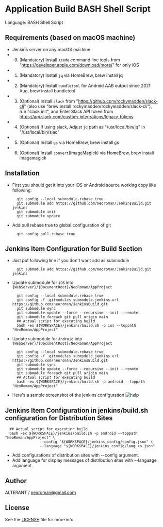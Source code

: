 # Application Build BASH Shell Script
Language: BASH Shell Script


## Requirements (based on macOS machine)
- Jenkins server on any macOS machine
-  0. (Mandatory) Install ``Xcode`` command line tools from "https://developer.apple.com/download/more/" for only iOS
-  1. (Mandatory) Install ``jq`` via HomeBrew, brew install jq
-  2. (Mandatory) Install ``bundletool`` for Android AAB output since 2021 Aug, brew install bundletool
-  3. (Optional) Install ``slack`` from "https://github.com/rockymadden/slack-cli"
      (also use "brew install rockymadden/rockymadden/slack-cli"),
      run "slack init", and Enter Slack API token from https://api.slack.com/custom-integrations/legacy-tokens
-  4. (Optional) If using slack, Adjust ``jq`` path as "/usr/local/bin/jq" in "/usr/local/bin/slac"
-  5. (Optional) Install ``gs`` via HomeBrew, brew install gs
-  6. (Optional) Install ``convert``(ImageMagick) via HomeBrew, brew install imagemagick


## Installation
- First you should get it into your iOS or Android source working copy like following:
  ```
    git config --local submodule.rebase true
    git submodule add https://github.com/neoroman/JenkinsBuild.git jenkins
    git submodule init
    git submodule update
  ```
- Add pull rebase true to global configuration of git
  ```
    git config pull.rebase true
  ```


## Jenkins Item Configuration for Build Section
- Just put following line if you don't want add as submodule
  ```
    git submodule add https://github.com/neoroman/JenkinsBuild.git jenkins
  ```

- Update submodule for ``iOS`` into ``{WebServer}/{DocumentRoot}/NeoRoman/AppProject``
  ```
    git config --local submodule.rebase true
    git config -f .gitmodules submodule.jenkins.url https://github.com/neoroman/JenkinsBuild.git
    git submodule sync
    git submodule update --force --recursive --init --remote
    git submodule foreach git pull origin main
    ## Actual script for executing build
    bash -ex ${WORKSPACE}/jenkins/build.sh -p ios --toppath "NeoRoman/AppProject"
  ```
- Update submodule for ``Android`` into ``{WebServer}/{DocumentRoot}/NeoRoman/AppProject``
  ```
    git config --local submodule.rebase true
    git config -f .gitmodules submodule.jenkins.url https://github.com/neoroman/JenkinsBuild.git
    git submodule sync
    git submodule update --force --recursive --init --remote
    git submodule foreach git pull origin main
    ## Actual script for executing build
    bash -ex ${WORKSPACE}/jenkins/build.sh -p android --toppath "NeoRoman/AppProject"
  ```
- Here's a sample screenshot of the jenkins configuration
![help](images/JenkinsConfigHelp.png)


## Jenkins Item Configuration in jenkins/build.sh configuration for Distribution Sites
  ```
    ## Actual script for executing build
    bash -ex ${WORKSPACE}/jenkins/build.sh -p android --toppath "NeoRoman/AppProject" \
                  --config "${WORKSPACE}/jenkins_config/config.json" \
                  --language "${WORKSPACE}/jenkins_config/lang_ko.json"
  ```
- Add configurations of distribution sites with --config argument.
- Add language for display messages of distribution sites with --language argument.


## Author

ALTERANT /  neoroman@gmail.com


## License

See the [LICENSE](./LICENSE) file for more info.
